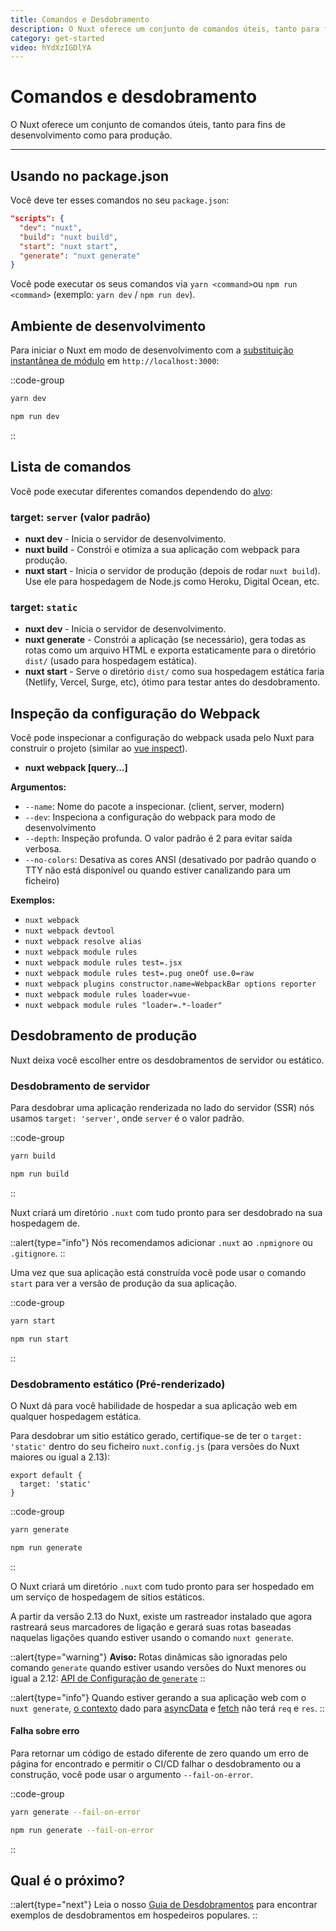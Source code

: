 ```yaml
---
title: Comandos e Desdobramento
description: O Nuxt oferece um conjunto de comandos úteis, tanto para fins de desenvolvimento como para produção.
category: get-started
video: hYdXzIGDlYA
---
```


# Comandos e desdobramento

O Nuxt oferece um conjunto de comandos úteis, tanto para fins de desenvolvimento como para produção.

---

## Usando no package.json

Você deve ter esses comandos no seu `package.json`:

```json
"scripts": {
  "dev": "nuxt",
  "build": "nuxt build",
  "start": "nuxt start",
  "generate": "nuxt generate"
}
```

Você pode executar os seus comandos via `yarn <command>`ou `npm run <command>` (exemplo: `yarn dev` / `npm run dev`).

## Ambiente de desenvolvimento

Para iniciar o Nuxt em modo de desenvolvimento com a [substituição instantânea de módulo](https://webpack.js.org/concepts/hot-module-replacement/) em `http://localhost:3000`:

::code-group

```bash [Yarn]
yarn dev
```

```bash [NPM]
npm run dev
```

::

## Lista de comandos

Você pode executar diferentes comandos dependendo do [alvo](/docs/features/deployment-targets):

### target: `server` (valor padrão)

- **nuxt dev** - Inicia o servidor de desenvolvimento.
- **nuxt build** - Constrói e otimiza a sua aplicação com webpack para produção.
- **nuxt start** - Inicia o servidor de produção (depois de rodar `nuxt build`). Use ele para hospedagem de Node.js como Heroku, Digital Ocean, etc.

### target: `static`

- **nuxt dev** - Inicia o servidor de desenvolvimento.
- **nuxt generate** - Constrói a aplicação (se necessário), gera todas as rotas como um arquivo HTML e exporta estaticamente para o diretório `dist/` (usado para hospedagem estática).
- **nuxt start** - Serve o diretório `dist/` como sua hospedagem estática faria (Netlify, Vercel, Surge, etc), ótimo para testar antes do desdobramento.

## Inspeção da configuração do Webpack

Você pode inspecionar a configuração do webpack usada pelo Nuxt para construir o projeto (similar ao [vue inspect](https://cli.vuejs.org/guide/webpack.html#inspecting-the-project-s-webpack-config)).

- **nuxt webpack [query...]**

**Argumentos:**

- `--name`: Nome do pacote a inspecionar. (client, server, modern)
- `--dev`: Inspeciona a configuração do webpack para modo de desenvolvimento
- `--depth`: Inspeção profunda. O valor padrão é 2 para evitar saída verbosa.
- `--no-colors`: Desativa as cores ANSI (desativado por padrão quando o TTY não está disponível ou quando estiver canalizando para um ficheiro)

**Exemplos:**

- `nuxt webpack`
- `nuxt webpack devtool`
- `nuxt webpack resolve alias`
- `nuxt webpack module rules`
- `nuxt webpack module rules test=.jsx`
- `nuxt webpack module rules test=.pug oneOf use.0=raw`
- `nuxt webpack plugins constructor.name=WebpackBar options reporter`
- `nuxt webpack module rules loader=vue-`
- `nuxt webpack module rules "loader=.*-loader"`

## Desdobramento de produção

Nuxt deixa você escolher entre os desdobramentos de servidor ou estático.

### Desdobramento de servidor

Para desdobrar uma aplicação renderizada no lado do servidor (SSR) nós usamos `target: 'server'`, onde `server` é o valor padrão.

::code-group

```bash [Yarn]
yarn build
```

```bash [NPM]
npm run build
```

::

Nuxt criará um diretório `.nuxt` com tudo pronto para ser desdobrado na sua hospedagem de.

::alert{type="info"}
Nós recomendamos adicionar `.nuxt` ao `.npmignore` ou `.gitignore`.
::

Uma vez que sua aplicação está construída você pode usar o comando `start` para ver a versão de produção da sua aplicação.

::code-group

```bash [Yarn]
yarn start
```

```bash [NPM]
npm run start
```

::

### Desdobramento estático (Pré-renderizado)

O Nuxt dá para você habilidade de hospedar a sua aplicação web em qualquer hospedagem estática.

Para desdobrar um sitio estático gerado, certifique-se de ter o `target: 'static'` dentro do seu ficheiro `nuxt.config.js` (para versões do Nuxt maiores ou igual a 2.13):

```js{}[nuxt.config.js]
export default {
  target: 'static'
}
```

::code-group

```bash [Yarn]
yarn generate
```

```bash [NPM]
npm run generate
```

::

O Nuxt criará um diretório `.nuxt` com tudo pronto para ser hospedado em um serviço de hospedagem de sítios estáticos.

A partir da versão 2.13 do Nuxt, existe um rastreador instalado que agora rastreará seus marcadores de ligação e gerará suas rotas baseadas naquelas ligações quando estiver usando o comando `nuxt generate`.

::alert{type="warning"}
**Aviso:** Rotas dinâmicas são ignoradas pelo comando `generate` quando estiver usando versões do Nuxt menores ou igual a 2.12: [API de Configuração de `generate`](/docs/configuration-glossary/configuration-generate)
::

::alert{type="info"}
Quando estiver gerando a sua aplicação web com o `nuxt generate`, [o contexto](/docs/internals-glossary/context) dado para [asyncData](/docs/features/data-fetching#async-data) e [fetch](/docs/features/data-fetching#o-gatilho-fetch) não terá `req` e `res`.
::

#### **Falha sobre erro**

Para retornar um código de estado diferente de zero quando um erro de página for encontrado e permitir o CI/CD falhar o desdobramento ou a construção, você pode usar o argumento `--fail-on-error`.

::code-group

```bash [Yarn]
yarn generate --fail-on-error
```

```bash [NPM]
npm run generate --fail-on-error
```

::

## Qual é o próximo?

::alert{type="next"}
Leia o nosso [Guia de Desdobramentos](/deployments) para encontrar exemplos de desdobramentos em hospedeiros populares.
::
